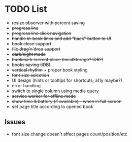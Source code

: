 # TODO List

* ~~resize observer with percent saving~~
* ~~progress line~~
* ~~progress line click navigation~~
* ~~handle in-book links and add "back" button to UI~~
* ~~book close support~~
* ~~file drag'n'drop support~~
* ~~dark/night mode~~
* ~~bookmark current place (localStorage? IDB?)~~
* ~~books saving (IDB)~~
* ~~vertical rhythm~~ + proper book styling
* ~~font size selection~~
* UI design (hints or tooltips for shortcuts; a11y maybe?)
* error handling
* switch to single column using media query
* ~~service worker for offline mode~~
* ~~show time & battery (if available) - when in full screen~~
* set page title according to opened book

## Issues
* font size change doesn't affect pages count/position/etc
